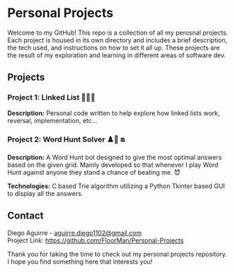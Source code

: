 # Personal Projects
Welcome to my GitHub! This repo is a collection of all my perosnal projects. Each project is housed in its own directory and includes a brief description, the tech used, and instructions on how to set it all up. These projects are the result of my exploration and learning in different areas of software dev.


## Projects
### Project 1: Linked List 🔗🔗🔗
**Description:** Personal code written to help explore how linked lists work, reversal, implementation, etc...

### Project 2: Word Hunt Solver ♟️🏁 🔛
**Description:** A Word Hunt bot designed to give the most optimal answers based on the given grid. Mainly developed so that whenever I play Word Hunt against anyone they stand a chance of beating me. 😈

**Technologies:** C based Trie algorithm utilizing a Python Tkinter based GUI to display all the answers. 


## Contact

Diego Aguirre - aguirre.diego1102@gmail.com \
Project Link: https://github.com/FloorMan/Personal-Projects


Thank you for taking the time to check out my personal projects repository. I hope you find something here that interests you!
